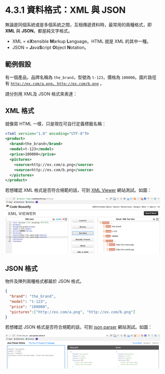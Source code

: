 # 4.3.1 資料格式：XML 與 JSON

無論是同個系統或是多個系統之間，互相傳遞資料時，最常用的兩種格式，即 **XML** 與 **JSON**。都是純文字格式。

* XML = e**X**tensible **M**arkup **L**anguage。HTML 就是 XML 的其中一種。
* JSON = **J**ava**S**cript **O**bject **N**otation。

## 範例假設

有一個產品，品牌名稱為 `the_brand`，型號為 `t-123`，價格為 `100000`。圖片路徑有 [`http://ex.com/a.png`、`http://ex.com/b.png`](http://ex.com/a.png、http://ex.com/b.png) 。

請分別用 XML及 JSON 格式來表達：

## XML 格式

就像寫 HTML 一樣，只是現在可自行定義標籤名稱：

```xml
<?xml version="1.0" encoding="UTF-8"?>
<product>
  <brand>the_brand</brand>
  <model>t-123</model>
  <price>100000</price>
  <pictures>
    <source>http://ex.com/a.png</source>
    <source>http://ex.com/b.png</source>
  </pictures>
</product>
```

若想確認 XML 格式是否符合規範的話，可到 [XML Viewer](https://codebeautify.org/xmlviewer) 網站測試。如圖：

![](/assets/xml_parse.png)

## JSON 格式

物件及陣列兩種格式都屬於 JSON 格式。

```json
{
  "brand": "the_brand",
  "model": "t-123",
  "price": "100000",
  "pictures":["http://ex.com/a.png", "http://ex.com/b.png"]
}
```

若想確認 JSON 格式是否符合規範的話，可到 [json parser](http://json.parser.online.fr/) 網站測試。如圖：

![](/assets/json_parser.png)

